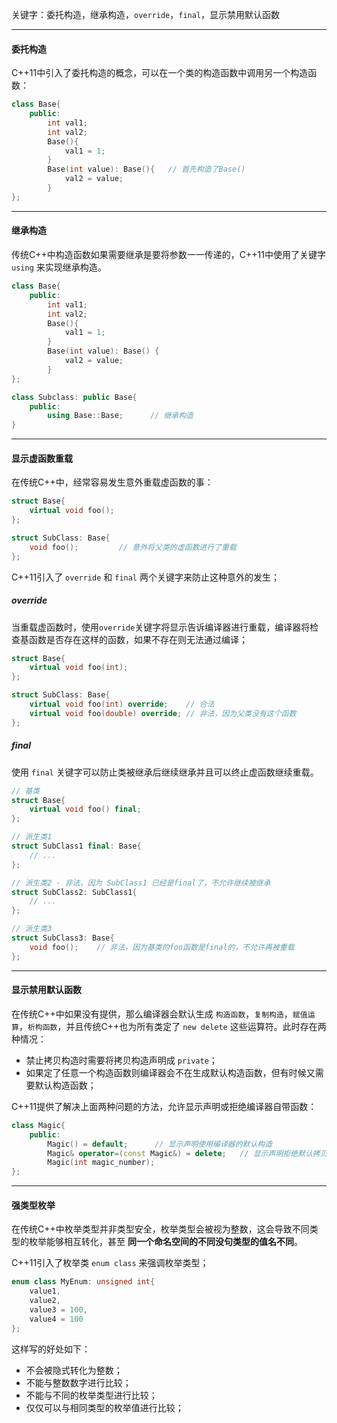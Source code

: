 
关键字：委托构造，继承构造，`override`，`final`，显示禁用默认函数

---

#### 委托构造

C++11中引入了委托构造的概念，可以在一个类的构造函数中调用另一个构造函数：
```cpp
class Base{
	public:
		int val1;
		int val2;
		Base(){
			val1 = 1;
		}
		Base(int value): Base(){   // 首先构造了Base()
			val2 = value;
		}
};

```

---

#### 继承构造

传统C++中构造函数如果需要继承是要将参数一一传递的，C++11中使用了关键字 `using` 来实现继承构造。

```cpp
class Base{
	public:
		int val1;
		int val2;
		Base(){
			val1 = 1;
		}
		Base(int value): Base() {
			val2 = value;
		}
};

class Subclass: public Base{
	public:
		using Base::Base;      // 继承构造
}
```

---

#### 显示虚函数重载

在传统C++中，经常容易发生意外重载虚函数的事：

```cpp
struct Base{
	virtual void foo();
};

struct SubClass: Base{
	void foo();         // 意外将父类的虚函数进行了重载
};
```

C++11引入了 `override` 和 `final` 两个关键字来防止这种意外的发生；

##### override

当重载虚函数时，使用`override`关键字将显示告诉编译器进行重载，编译器将检查基函数是否存在这样的函数，如果不存在则无法通过编译；
```cpp
struct Base{
	virtual void foo(int);
};

struct SubClass: Base{
	virtual void foo(int) override;    // 合法
	virtual void foo(double) override; // 非法，因为父类没有这个函数
};
```

##### final

使用 `final` 关键字可以防止类被继承后继续继承并且可以终止虚函数继续重载。

```cpp
// 基类
struct Base{
	virtual void foo() final;
};

// 派生类1
struct SubClass1 final: Base{
	// ...
};

// 派生类2 - 非法，因为 SubClass1 已经是final了，不允许继续被继承
struct SubClass2: SubClass1{
	// ...
};

// 派生类3
struct SubClass3: Base{
	void foo();    // 非法，因为基类的foo函数是final的，不允许再被重载
};
```

---

#### 显示禁用默认函数

在传统C++中如果没有提供，那么编译器会默认生成 `构造函数`，`复制构造`，`赋值运算`，`析构函数`，并且传统C++也为所有类定了 `new delete` 这些运算符。此时存在两种情况：
* 禁止拷贝构造时需要将拷贝构造声明成 `private`；
* 如果定了任意一个构造函数则编译器会不在生成默认构造函数，但有时候又需要默认构造函数；

C++11提供了解决上面两种问题的方法，允许显示声明或拒绝编译器自带函数：
```cpp
class Magic{
	public:
		Magic() = default;      // 显示声明使用编译器的默认构造
		Magic& operator=(const Magic&) = delete;   // 显示声明拒绝默认拷贝构造
		Magic(int magic_number);
};
```

---

#### 强类型枚举

在传统C++中枚举类型并非类型安全，枚举类型会被视为整数，这会导致不同类型的枚举能够相互转化，甚至 **同一个命名空间的不同没句类型的值名不同**。

C++11引入了枚举类 `enum class` 来强调枚举类型；
```cpp
enum class MyEnum: unsigned int{
	value1, 
	value2, 
	value3 = 100,
	value4 = 100
};
```

这样写的好处如下：
* 不会被隐式转化为整数；
* 不能与整数数字进行比较；
* 不能与不同的枚举类型进行比较；
* 仅仅可以与相同类型的枚举值进行比较；

